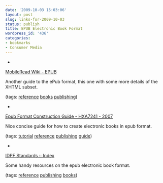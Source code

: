 ```yaml
---
date: '2009-10-03 15:03:06'
layout: post
slug: links-for-2009-10-03
status: publish
title: EPUB Electronic Book Format
wordpress_id: '436'
categories:
- bookmarks
- Consumer Media
---
```


  * 
                

[MobileRead Wiki - EPUB](http://wiki.mobileread.com/wiki/EPUB)


                

Another guide to the ePub format, this one with some more details of the XHTML subset.


                

(tags: [reference](http://delicious.com/eob/reference) [books](http://delicious.com/eob/books) [publishing](http://delicious.com/eob/publishing))


            
  * 
                

[Epub Format Construction Guide - HXA7241 - 2007](http://www.hxa.name/articles/content/epub-guide_hxa7241_2007.html)


                

Nice concise guide for how to create electronic books in epub format.


                

(tags: [tutorial](http://delicious.com/eob/tutorial) [reference](http://delicious.com/eob/reference) [publishing](http://delicious.com/eob/publishing) [guide](http://delicious.com/eob/guide))


            
  * 
                

[IDPF Standards :: Index](http://www.idpf.org/forums/)


                

Some handy resources on the epub electronic book format.


                

(tags: [reference](http://delicious.com/eob/reference) [publishing](http://delicious.com/eob/publishing) [books](http://delicious.com/eob/books))


            

